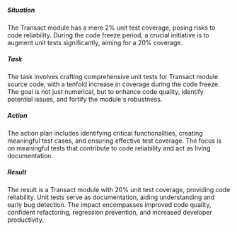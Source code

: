 ##### Situation

The Transact module has a mere 2% unit test coverage, posing risks to code reliability. During the code freeze period, a crucial initiative is to augment unit tests significantly, aiming for a 20% coverage.

##### Task

The task involves crafting comprehensive unit tests for Transact module source code, with a tenfold increase in coverage during the code freeze. The goal is not just numerical, but to enhance code quality, identify potential issues, and fortify the module's robustness.

##### Action

The action plan includes identifying critical functionalities, creating meaningful test cases, and ensuring effective test coverage. The focus is on meaningful tests that contribute to code reliability and act as living documentation.

##### Result

The result is a Transact module with 20% unit test coverage, providing code reliability. Unit tests serve as documentation, aiding understanding and early bug detection. The impact encompasses improved code quality, confident refactoring, regression prevention, and increased developer productivity.